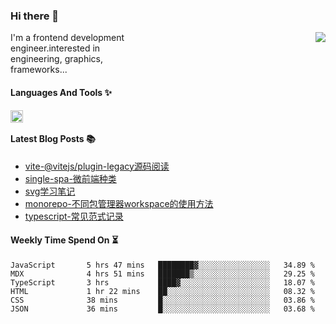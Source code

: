 <!--
**zhaohuanyuu/zhaohuanyuu** is a ✨ _special_ ✨ repository because its `README.md` (this file) appears on your GitHub profile.
-->

### Hi there 👋

<picture>
  <source media="(prefers-color-scheme: dark)" srcset="https://github-readme-stats.vercel.app/api?username=zhaohuanyuu&count_private=true&show_icons=true&theme=city_lights&hide_title=true">
  <img align="right" src="https://github-readme-stats.vercel.app/api?username=zhaohuanyuu&count_private=true&show_icons=true&hide_title=true">
</picture>

<p align="left" style="width:40%">I'm a frontend development engineer.interested in engineering, graphics, frameworks...</p>

#### Languages And Tools ✨

<img align="left" height="20" src="https://skillicons.dev/icons?i=js,ts,nodejs,rust,react,vue,svelte,gatsby,graphql,nestjs" />

</br>

#### Latest Blog Posts 📚
<!-- BLOG-POST-LIST:START -->
- [vite-@vitejs/plugin-legacy源码阅读](https://auu.zone/post/vite-legacy)
- [single-spa-微前端种类](https://auu.zone/post/single-spa-note)
- [svg学习笔记](https://auu.zone/post/svg-note)
- [monorepo-不同包管理器workspace的使用方法](https://auu.zone/post/workspace)
- [typescript-常见范式记录](https://auu.zone/post/ts-pattern)
<!-- BLOG-POST-LIST:END -->

#### Weekly Time Spend On ⏳
<!--START_SECTION:waka-->

```text
JavaScript       5 hrs 47 mins   ████████▓░░░░░░░░░░░░░░░░   34.89 %
MDX              4 hrs 51 mins   ███████▒░░░░░░░░░░░░░░░░░   29.25 %
TypeScript       3 hrs           ████▓░░░░░░░░░░░░░░░░░░░░   18.07 %
HTML             1 hr 22 mins    ██░░░░░░░░░░░░░░░░░░░░░░░   08.32 %
CSS              38 mins         █░░░░░░░░░░░░░░░░░░░░░░░░   03.86 %
JSON             36 mins         █░░░░░░░░░░░░░░░░░░░░░░░░   03.68 %
```

<!--END_SECTION:waka-->
